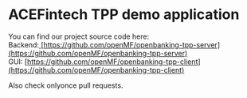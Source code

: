# ACEFintech TPP demo application

You can find our project source code here:  
Backend:[ ](https://gitlab.com/dpchu/mojaloop-fineract/opb-acefintech)[https://github.com/openMF/openbanking-tpp-server](https://github.com/openMF/openbanking-tpp-server)  
GUI: [https://github.com/openMF/openbanking-tpp-client](https://github.com/openMF/openbanking-tpp-client)

Also check onlyonce pull requests.




